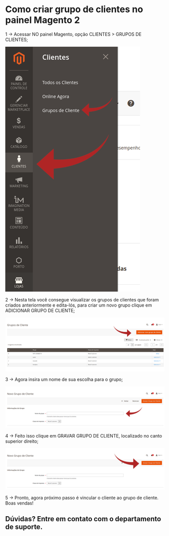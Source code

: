 # Como criar grupo de clientes no painel Magento 2

1 -> Acessar NO painel Magento, opção CLIENTES > GRUPOS DE CLIENTES;

![grupo_cliente](https://github.com/Buzz-Dev-Web/Tutoriais/blob/master/Magento_2/30%20-%20Como%20criar%20grupos%20de%20clientes/images/imagem1.png)

2 -> Nesta tela você consegue visualizar os grupos de clientes que foram criados anteriormente e edita-lós, para criar um novo grupo clique em ADICIONAR GRUPO DE CLIENTE;

![grupo_cliente](https://github.com/Buzz-Dev-Web/Tutoriais/blob/master/Magento_2/30%20-%20Como%20criar%20grupos%20de%20clientes/images/imagem2.png)

3 -> Agora insira um nome de sua escolha para o grupo;

![grupo_cliente](https://github.com/Buzz-Dev-Web/Tutoriais/blob/master/Magento_2/30%20-%20Como%20criar%20grupos%20de%20clientes/images/imagem3.png)

4 -> Feito isso clique em GRAVAR GRUPO DE CLIENTE, localizado no canto superior direito;

![grupo_cliente](https://github.com/Buzz-Dev-Web/Tutoriais/blob/master/Magento_2/30%20-%20Como%20criar%20grupos%20de%20clientes/images/imagem4.png)

5 -> Pronto, agora próximo passo é vincular o cliente ao grupo de cliente. Boas vendas!

## Dúvidas? Entre em contato com o departamento de suporte.